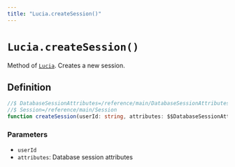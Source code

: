 ```yaml
---
title: "Lucia.createSession()"
---
```


# `Lucia.createSession()`

Method of [`Lucia`](/reference/main/Lucia). Creates a new session.

## Definition

```ts
//$ DatabaseSessionAttributes=/reference/main/DatabaseSessionAttributes
//$ Session=/reference/main/Session
function createSession(userId: string, attributes: $$DatabaseSessionAttributes): Promise<$$Session>;
```

### Parameters

-   `userId`
-   `attributes`: Database session attributes
